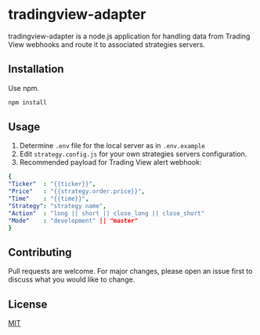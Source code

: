 # tradingview-adapter

tradingview-adapter is a node.js application for handling data from Trading View webhooks and route it to associated strategies servers.

## Installation

Use npm.

```bash
npm install 
```

## Usage

1) Determine ```.env``` file for the local server as in ```.env.example```
2) Edit ```strategy.config.js``` for your own strategies servers configuration.
3) Recommended payload for Trading View alert webhook:

```yaml 
{
"Ticker"  : "{{ticker}}",
"Price"   : "{{strategy.order.price}}",
"Time"    : "{{time}}",
"Strategy": "strategy name",
"Action"  : "long || short || close_long || close_short"
"Mode"    : "development" || "master"
}
```


## Contributing
Pull requests are welcome. For major changes, please open an issue first to discuss what you would like to change.


## License
[MIT](https://choosealicense.com/licenses/mit/)
